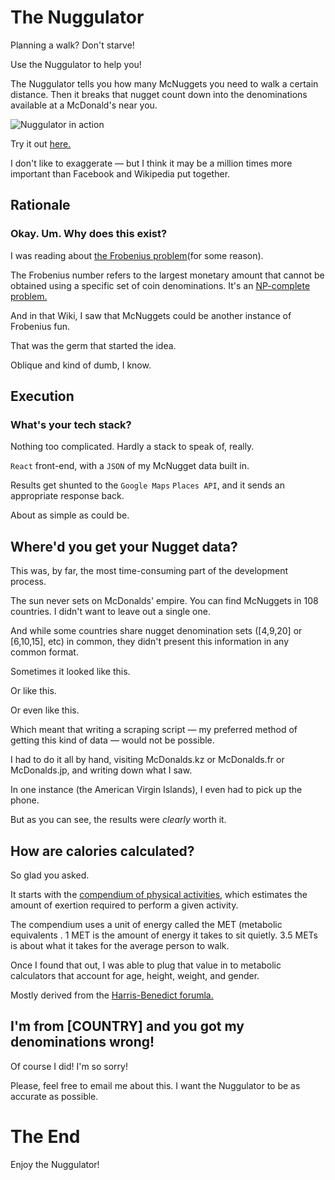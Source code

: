 # The Nuggulator

Planning a walk? Don't starve! 

Use the Nuggulator to help you!

The Nuggulator tells you how many McNuggets you need to walk a certain distance. Then it breaks that nugget count down into the denominations available at a McDonald's near you.

![Nuggulator in action](https://mattseidholz.com/assets/images/nuggulator.gif)

Try it out [here.](seinwave.github.io/nuggulator)

I don't like to exaggerate — but I think it may be a million times more important than Facebook and Wikipedia put together.

## Rationale

### Okay. Um. Why does this exist?

I was reading about [the Frobenius problem](https://en.wikipedia.org/wiki/Coin_problem)(for some reason). 

The Frobenius number refers to the largest monetary amount that cannot be obtained using a specific set of coin denominations. It's an [NP-complete problem.](https://en.wikipedia.org/wiki/NP-completeness)

And in that Wiki, I saw that McNuggets could be another instance of Frobenius fun. 

That was the germ that started the idea. 

Oblique and kind of dumb, I know. 

## Execution

### What's your tech stack?

Nothing too complicated. Hardly a stack to speak of, really.

`React` front-end, with a `JSON` of my McNugget data built in. 

Results get shunted to the `Google Maps` `Places API`, and it sends an appropriate response back.

About as simple as could be.

## Where'd you get your Nugget data?

This was, by far, the most time-consuming part of the development process.

The sun never sets on McDonalds' empire. You can find McNuggets in 108 countries. I didn't want to leave out a single one.

And while some countries share nugget denomination sets ([4,9,20] or [6,10,15], etc) in common, they didn't present this information in any common format.

Sometimes it looked like this.

Or like this.

Or even like this.

Which meant that writing a scraping script — my preferred method of getting this kind of data — would not be possible.

I had to do it all by hand, visiting McDonalds.kz or McDonalds.fr or McDonalds.jp, and writing down what I saw.

In one instance (the American Virgin Islands), I even had to pick up the phone.

But as you can see, the results were *clearly* worth it.

## How are calories calculated?

So glad you asked. 

It starts with the [compendium of physical activities](https://sites.google.com/site/compendiumofphysicalactivities/home), which estimates the amount of exertion required to perform a given activity.

The compendium uses a unit of energy called the MET (metabolic equivalents . 1 MET is the amount of energy it takes to sit quietly. 3.5 METs is about what it takes for the average person to walk.

Once I found that out, I was able to plug that value in to metabolic calculators that account for age, height, weight, and gender. 

Mostly derived from the [Harris-Benedict forumla.](https://sites.google.com/site/compendiumofphysicalactivities/corrected-mets)

## I'm from [COUNTRY] and you got my denominations wrong!

Of course I did! I'm so sorry!

Please, feel free to email me about this. I want the Nuggulator to be as accurate as possible.

# The End

Enjoy the Nuggulator!